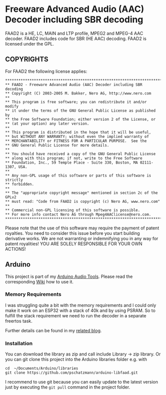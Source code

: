 # Freeware Advanced Audio (AAC) Decoder including SBR decoding

FAAD2 is a HE, LC, MAIN and LTP profile, MPEG2 and MPEG-4 AAC decoder.
FAAD2 includes code for SBR (HE AAC) decoding.
FAAD2 is licensed under the GPL.


## COPYRIGHTS

For FAAD2 the following license applies:

```
******************************************************************************
** FAAD2 - Freeware Advanced Audio (AAC) Decoder including SBR decoding
** Copyright (C) 2003-2005 M. Bakker, Nero AG, http://www.nero.com
**
** This program is free software; you can redistribute it and/or modify
** it under the terms of the GNU General Public License as published by
** the Free Software Foundation; either version 2 of the License, or
** (at your option) any later version.
**
** This program is distributed in the hope that it will be useful,
** but WITHOUT ANY WARRANTY; without even the implied warranty of
** MERCHANTABILITY or FITNESS FOR A PARTICULAR PURPOSE.  See the
** GNU General Public License for more details.
**
** You should have received a copy of the GNU General Public License
** along with this program; if not, write to the Free Software
** Foundation, Inc., 59 Temple Place - Suite 330, Boston, MA 02111-1307, USA.
**
** Any non-GPL usage of this software or parts of this software is strictly
** forbidden.
**
** The "appropriate copyright message" mentioned in section 2c of the GPLv2
** must read: "Code from FAAD2 is copyright (c) Nero AG, www.nero.com"
**
** Commercial non-GPL licensing of this software is possible.
** For more info contact Nero AG through Mpeg4AAClicense@nero.com.
******************************************************************************
```

Please note that the use of this software may require the payment of
patent royalties. You need to consider this issue before you start
building derivative works. We are not warranting or indemnifying you in
any way for patent royalities! YOU ARE SOLELY RESPONSIBLE FOR YOUR OWN
ACTIONS!


## Arduino

This project is part of my [Arduino Audio Tools](https://github.com/pschatzmann/arduino-audio-tools). Please read the corresponding [Wiki](https://github.com/pschatzmann/arduino-audio-tools/wiki/Encoding-and-Decoding-of-Audio) how to use it.

### Memory Requirements

I was struggling quite a bit with the memory requirements and I could only make it work on an ESP32 with a stack of 40k and by using PSRAM. So to fulfill the stack requirement we need to run the decoder in a separate freertos task.

Further details can be found in my [related blog](https://www.pschatzmann.ch/home/2023/09/12/arduino-audio-tools-faat-aac-decoder/).



### Installation

You can download the library as zip and call include Library -> zip library. Or you can git clone this project into the Arduino libraries folder e.g. with

```
cd  ~/Documents/Arduino/libraries
git clone https://github.com/pschatzmann/arduino-libfaad.git
```

I recommend to use git because you can easily update to the latest version just by executing the ```git pull``` command in the project folder.



